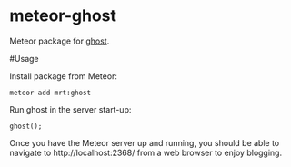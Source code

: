 meteor-ghost
=================

Meteor package for [ghost](https://github.com/TryGhost/Ghost).

#Usage

Install package from Meteor:
```
meteor add mrt:ghost

```
Run ghost in the server start-up:
```
ghost();
```

Once you have the Meteor server up and running, you should be able to navigate to http://localhost:2368/ from a web browser to enjoy blogging.

